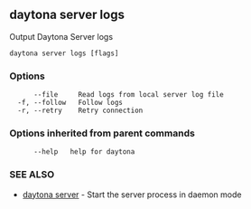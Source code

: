 ## daytona server logs

Output Daytona Server logs

```
daytona server logs [flags]
```

### Options

```
      --file     Read logs from local server log file
  -f, --follow   Follow logs
  -r, --retry    Retry connection
```

### Options inherited from parent commands

```
      --help   help for daytona
```

### SEE ALSO

* [daytona server](daytona_server.md)	 - Start the server process in daemon mode

